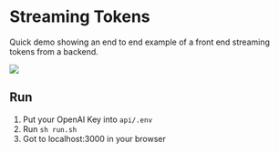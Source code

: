 # Streaming Tokens

Quick demo showing an end to end example of a front end streaming tokens from a backend.

![](https://github.com/adam-fallon/StreamingLLM/blob/main/demo.gif)

## Run
1. Put your OpenAI Key into `api/.env`
2. Run `sh run.sh`
3. Got to localhost:3000 in your browser
